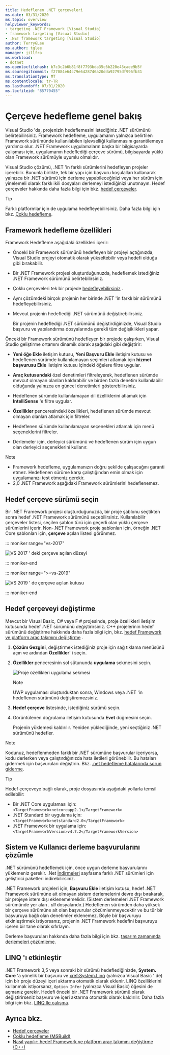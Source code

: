 ```yaml
---
title: Hedeflenen .NET çerçeveleri
ms.date: 03/31/2020
ms.topic: overview
helpviewer_keywords:
- targeting .NET Framework [Visual Studio]
- framework targeting [Visual Studio]
- .NET framework targeting [Visual Studio]
author: TerryGLee
ms.author: tglee
manager: jillfra
ms.workload:
- dotnet
ms.openlocfilehash: b7c3c2b6b81f8f7793bda35c6b220e43caee9b5f
ms.sourcegitcommit: f27084e64c79e6428746a20dda92795df996fb31
ms.translationtype: MT
ms.contentlocale: tr-TR
ms.lasthandoff: 07/01/2020
ms.locfileid: "85770455"
---
```

# <a name="framework-targeting-overview"></a>Çerçeve hedefleme genel bakış

Visual Studio 'da, projenizin hedeflemesini istediğiniz .NET sürümünü belirtebilirsiniz. Framework hedefleme, uygulamanın yalnızca belirtilen Framework sürümünde kullanılabilen işlevselliği kullanmasını garantilemeye yardımcı olur. .NET Framework uygulamaların başka bir bilgisayarda çalışması için, uygulamanın hedeflediği çerçeve sürümü, bilgisayarda yüklü olan Framework sürümüyle uyumlu olmalıdır.

Visual Studio çözümü, .NET 'in farklı sürümlerini hedefleyen projeler içerebilir.  Bununla birlikte, tek bir yapı için başvuru koşulalları kullanarak yalnızca bir .NET sürümü için derleme yapabileceğinizi veya her sürüm için yinelemeli olarak farklı ikili dosyaları derlemeyi istediğinizi unutmayın.  Hedef çerçeveler hakkında daha fazla bilgi için bkz. [hedef çerçeveler](/dotnet/standard/frameworks).

> [!TIP]
> Farklı platformlar için de uygulama hedefleyebilirsiniz. Daha fazla bilgi için bkz. [Çoklu hedefleme](../msbuild/msbuild-multitargeting-overview.md).

## <a name="framework-targeting-features"></a>Framework hedefleme özellikleri

Framework Hedefleme aşağıdaki özellikleri içerir:

- Önceki bir Framework sürümünü hedefleyen bir projeyi açtığınızda, Visual Studio projeyi otomatik olarak yükseltebilir veya hedefi olduğu gibi bırakabilir.

- Bir .NET Framework projesi oluşturduğunuzda, hedeflemek istediğiniz .NET Framework sürümünü belirtebilirsiniz.

- Çoklu çerçeveleri tek bir projede [hedefleyebilirsiniz](/dotnet/standard/frameworks#how-to-specify-target-frameworks) .

- Aynı çözümdeki birçok projenin her birinde .NET 'in farklı bir sürümünü hedefleyebilirsiniz.

- Mevcut projenin hedeflediği .NET sürümünü değiştirebilirsiniz.

   Bir projenin hedeflediği .NET sürümünü değiştirdiğinizde, Visual Studio başvuru ve yapılandırma dosyalarında gerekli tüm değişiklikleri yapar.

Önceki bir Framework sürümünü hedefleyen bir projede çalışırken, Visual Studio geliştirme ortamını dinamik olarak aşağıdaki gibi değiştirir:

- **Yeni öğe Ekle** iletişim kutusu, **Yeni Başvuru Ekle** iletişim kutusu ve hedeflenen sürümde kullanılamayan seçimleri atlamak için **hizmet başvurusu Ekle** iletişim kutusu içindeki öğelere filtre uygular.

- **Araç kutusundaki** özel denetimleri filtreleyerek, hedeflenen sürümde mevcut olmayan olanları kaldırabilir ve birden fazla denetim kullanılabilir olduğunda yalnızca en güncel denetimleri gösterebilirsiniz.

- Hedeflenen sürümde kullanılamayan dil özelliklerini atlamak için **IntelliSense** 'e filtre uygular.

- **Özellikler** penceresindeki özellikleri, hedeflenen sürümde mevcut olmayan olanları atlamak için filtreler.

- Hedeflenen sürümde kullanılamayan seçenekleri atlamak için menü seçeneklerini filtreler.

- Derlemeler için, derleyici sürümünü ve hedeflenen sürüm için uygun olan derleyici seçeneklerini kullanır.

> [!NOTE]
> - Framework hedefleme, uygulamanızın doğru şekilde çalışacağını garanti etmez. Hedeflenen sürüme karşı çalıştığından emin olmak için uygulamanızı test etmeniz gerekir.
> - 2,0 .NET Framework aşağıdaki Framework sürümlerini hedeflenemez.

## <a name="select-a-target-framework-version"></a>Hedef çerçeve sürümü seçin

Bir .NET Framework projesi oluşturduğunuzda, bir proje şablonu seçtikten sonra hedef .NET Framework sürümünü seçebilirsiniz. Kullanılabilir çerçeveler listesi, seçilen şablon türü için geçerli olan yüklü çerçeve sürümlerini içerir. Non-.NET Framework proje şablonları için, örneğin .NET Core şablonları için, **çerçeve** açılan listesi görünmez.

::: moniker range="vs-2017"

![VS 2017 ' deki çerçeve açılan düzeyi](media/vside-newproject-framework.png)

::: moniker-end

::: moniker range=">=vs-2019"

![VS 2019 ' de çerçeve açılan kutusu](media/vs-2019/configure-new-project-framework.png)

::: moniker-end

## <a name="change-the-target-framework"></a>Hedef çerçeveyi değiştirme

Mevcut bir Visual Basic, C# veya F # projesinde, proje özellikleri iletişim kutusunda hedef .NET sürümünü değiştirirsiniz. C++ projelerinin hedef sürümünü değiştirme hakkında daha fazla bilgi için, bkz. [hedef Framework ve platform araç takımını değiştirme](/cpp/build/how-to-modify-the-target-framework-and-platform-toolset) .

1. **Çözüm Gezgini**, değiştirmek istediğiniz proje için sağ tıklama menüsünü açın ve ardından **Özellikler**' i seçin.

1. **Özellikler** penceresinin sol sütununda **uygulama** sekmesini seçin.

   ![Proje özellikleri uygulama sekmesi](../ide/media/vs_slnexplorer_properties_applicationtab.png)

   > [!NOTE]
   > UWP uygulaması oluşturduktan sonra, Windows veya .NET 'in hedeflenen sürümünü değiştiremezsiniz.

1. **Hedef çerçeve** listesinde, istediğiniz sürümü seçin.

1. Görüntülenen doğrulama iletişim kutusunda **Evet** düğmesini seçin.

   Projenin yüklemesi kaldırılır. Yeniden yüklediğinde, yeni seçtiğiniz .NET sürümünü hedefler.

> [!NOTE]
> Kodunuz, hedeflenmeden farklı bir .NET sürümüne başvurular içeriyorsa, kodu derlerken veya çalıştırdığınızda hata iletileri görünebilir. Bu hataları gidermek için başvuruları değiştirin. Bkz. [.net hedefleme hatalarında sorun giderme](../msbuild/troubleshooting-dotnet-framework-targeting-errors.md).

> [!TIP]
> Hedef çerçeveye bağlı olarak, proje dosyasında aşağıdaki yollarla temsil edilebilir:
>
> - Bir .NET Core uygulaması için:`<TargetFramework>netcoreapp2.1</TargetFramework>`
> - .NET Standard bir uygulama için:`<TargetFramework>netstandard2.0</TargetFramework>`
> - .NET Framework bir uygulama için:`<TargetFrameworkVersion>v4.7.2</TargetFrameworkVersion>`

## <a name="resolve-system-and-user-assembly-references"></a>Sistem ve Kullanıcı derleme başvurularını çözümle

.NET sürümünü hedeflemek için, önce uygun derleme başvurularını yüklemeniz gerekir. .Net [İndirmeleri](https://www.microsoft.com/net/download/windows) sayfasına farklı .NET sürümleri için geliştirici paketleri indirebilirsiniz.

.NET Framework projeleri için, **Başvuru Ekle** iletişim kutusu, hedef .NET Framework sürümüne ait olmayan sistem derlemelerini devre dışı bırakarak, bir projeye istem dışı eklenememelidir. (Sistem derlemeleri .NET Framework sürümünde yer alan *. dll* dosyalarıdır.) Hedeflenen sürümden daha yüksek bir çerçeve sürümüne ait olan başvurular çözümlenmeyecektir ve bu tür bir başvuruya bağlı olan denetimler eklenemez. Böyle bir başvuruyu etkinleştirmek istiyorsanız, projenin .NET Framework hedefini başvuruyu içeren bir tane olarak sıfırlayın.

Derleme başvuruları hakkında daha fazla bilgi için bkz. [tasarım zamanında derlemeleri çözümleme](../msbuild/resolving-assemblies-at-design-time.md).

## <a name="enable-linq"></a>LINQ 'ı etkinleştir

.NET Framework 3,5 veya sonraki bir sürümü hedeflediğinizde, **System. Core** 'a yönelik bir başvuru ve <xref:System.Linq> (yalnızca Visual Basic ' de) için bir proje düzeyi içeri aktarma otomatik olarak eklenir. LINQ özelliklerini kullanmak istiyorsanız, `Option Infer` (yalnızca Visual Basic) öğesini de açmanız gerekir. Hedefi önceki bir .NET Framework sürümü olarak değiştirirseniz başvuru ve içeri aktarma otomatik olarak kaldırılır. Daha fazla bilgi için bkz. [LINQ Ile çalışma](/dotnet/csharp/tutorials/working-with-linq).

## <a name="see-also"></a>Ayrıca bkz.

- [Hedef çerçeveler](/dotnet/standard/frameworks)
- [Çoklu hedefleme (MSBuild)](../msbuild/msbuild-multitargeting-overview.md)
- [Nasıl yapılır: hedef Framework ve platform araç takımını değiştirme (C++)](/cpp/build/how-to-modify-the-target-framework-and-platform-toolset)
